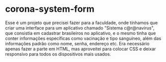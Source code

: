 # corona-system-form
 Esse é um projeto que precisei fazer para a faculdade, onde tínhamos que criar uma interface para um aplicativo chamado "Sistema c@r@navirus", que consistia em cadastrar brasileiros no aplicativo, e o mesmo tinha que conter informações específicas como vacinação e tipo sanguíneo, além das informações padrão como nome, senha, endereço etc.  Era necessário apenas fazer a parte em HTML, mas aproveitei para colocar CSS e deixar responsivo para todos os dispositivos mais usados.

